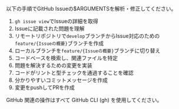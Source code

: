 以下の手順でGitHub Issueの$ARGUMENTSを解析・修正してください。

1. `gh issue view`でIssueの詳細を取得
2. Issueに記載された問題を理解
3. リモートリポジトリで`develop`ブランチからIssue対応のための`feature/{Issueの概要}`ブランチを作成
4. ローカルブランチを`feature/{Issueの概要}`ブランチに切り替え
5. コードベースを検索し、関連ファイルを特定
6. 問題を解決するための変更を実装
7. コードがリントと型チェックを通過することを確認
8. 分かりやすいコミットメッセージを作成
9.  変更をpushしてPRを作成

GitHub 関連の操作はすべて GitHub CLI (gh) を使用してください。
